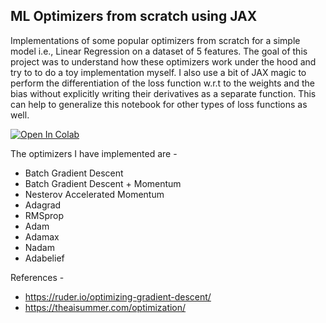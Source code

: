 ## ML Optimizers from scratch using JAX

Implementations of some popular optimizers from scratch for a simple model i.e., Linear Regression on a dataset of 5 features. The goal of this project was to understand how these optimizers work under the hood and try to to do a toy implementation myself. I also use a bit of JAX magic to perform the differentiation of the loss function w.r.t to the weights and the bias without explicitly writing their derivatives as a separate function. This can help to generalize this notebook for other types of loss functions as well.

[![Open In Colab](https://colab.research.google.com/assets/colab-badge.svg)](https://colab.research.google.com/github/shreyansh26/ML-Optimizers-JAX/blob/master/ml_optimizers.ipynb)

The optimizers I have implemented are - 
* Batch Gradient Descent
* Batch Gradient Descent + Momentum
* Nesterov Accelerated Momentum
* Adagrad
* RMSprop
* Adam
* Adamax
* Nadam
* Adabelief

References -
* https://ruder.io/optimizing-gradient-descent/
* https://theaisummer.com/optimization/